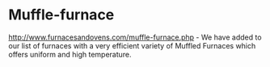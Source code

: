 Muffle-furnace
==============

http://www.furnacesandovens.com/muffle-furnace.php - We have added to our list of furnaces with a very efficient variety of Muffled Furnaces which offers uniform and high temperature. 
